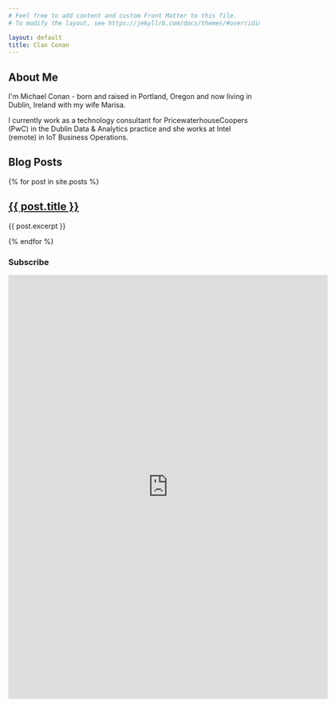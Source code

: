 ```yaml
---
# Feel free to add content and custom Front Matter to this file.
# To modify the layout, see https://jekyllrb.com/docs/themes/#overriding-theme-defaults

layout: default
title: Clan Conan
---
```


## About Me
I'm Michael Conan - born and raised in Portland, Oregon and now living in Dublin, Ireland with my wife Marisa. 

I currently work as a technology consultant for PricewaterhouseCoopers (PwC) in the Dublin Data & Analytics practice and she works at Intel (remote) in IoT Business Operations.

<!-- May bring this in later
[Profile](/profile){: .my-button} 
-->

## Blog Posts
{% for post in site.posts %}
  <h2><a href="{{ post.url }}">{{ post.title }}</a></h2>
  <p>{{ post.excerpt }}</p>
{% endfor %}

### Subscribe
<iframe src="https://docs.google.com/forms/d/e/1FAIpQLSfdIcwi-4-jpWPz4mZ2jnFxgVJ6rP2vkp-ZXjoBrSlkE03A9A/viewform?embedded=true" width="640" height="850" frameborder="0" marginheight="0" marginwidth="0">Loading…</iframe>